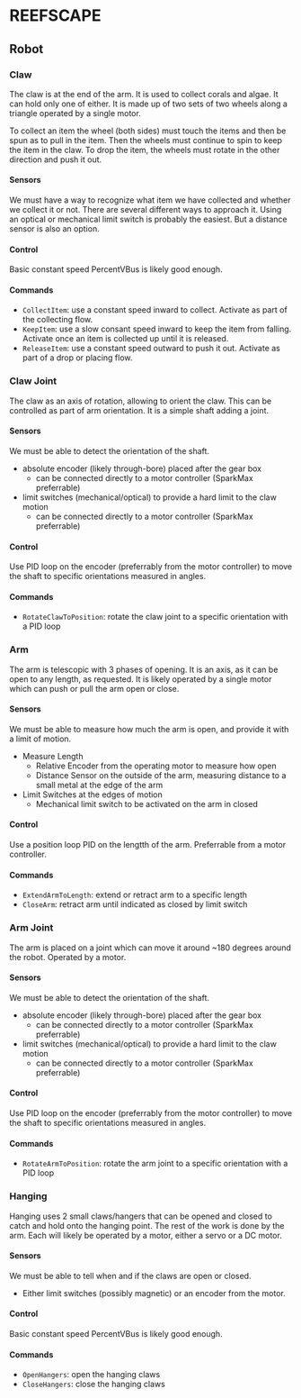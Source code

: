 # REEFSCAPE

## Robot

### Claw 

The claw is at the end of the arm. It is used to collect corals and algae. It can hold only one of either. It is made up of two sets of two wheels along a triangle operated by a single motor.

To collect an item the wheel (both sides) must touch the items and then be spun as to pull in the item. Then the wheels must continue to spin to keep the item in the claw. To drop the item, the wheels must rotate in the other direction and push it out.

#### Sensors

We must have a way to recognize what item we have collected and whether we collect it or not.
There are several different ways to approach it. Using an optical or mechanical limit switch is probably the easiest. But a distance sensor is also an option.

#### Control

Basic constant speed PercentVBus is likely good enough.

#### Commands 

- `CollectItem`: use a constant speed inward to collect. Activate as part of the collecting flow.
- `KeepItem`: use a slow consant speed inward to keep the item from falling. Activate once an item is collected up until it is released.
- `ReleaseItem`: use a constant speed outward to push it out. Activate as part of a drop or placing flow.

### Claw Joint

The claw as an axis of rotation, allowing to orient the claw. This can be controlled as part of arm orientation.
It is a simple shaft adding a joint.

#### Sensors

We must be able to detect the orientation of the shaft.

- absolute encoder (likely through-bore) placed after the gear box
    - can be connected directly to a motor controller (SparkMax preferrable)
- limit switches (mechanical/optical) to provide a hard limit to the claw motion
    - can be connected directly to a motor controller (SparkMax preferrable) 

#### Control

Use PID loop on the encoder (preferrably from the motor controller) to move the shaft to specific orientations measured in angles.

#### Commands 

- `RotateClawToPosition`: rotate the claw joint to a specific orientation with a PID loop

### Arm

The arm is telescopic with 3 phases of opening. It is an axis, as it can be open to any length, as requested. It is likely operated by a single motor which can push or pull the arm open or close.

#### Sensors

We must be able to measure how much the arm is open, and provide it with a limit of motion.

- Measure Length
    - Relative Encoder from the operating motor to measure how open
    - Distance Sensor on the outside of the arm, measuring distance to a small metal at the edge of the arm
- Limit Switches at the edges of motion
    - Mechanical limit switch to be activated on the arm in closed 

#### Control

Use a position loop PID on the lengtth of the arm. Preferrable from a motor controller.

#### Commands 

- `ExtendArmToLength`: extend or retract arm to a specific length
- `CloseArm`: retract arm until indicated as closed by limit switch

### Arm Joint

The arm is placed on a joint which can move it around ~180 degrees around the robot. Operated by a motor.

#### Sensors

We must be able to detect the orientation of the shaft.

- absolute encoder (likely through-bore) placed after the gear box
    - can be connected directly to a motor controller (SparkMax preferrable)
- limit switches (mechanical/optical) to provide a hard limit to the claw motion
    - can be connected directly to a motor controller (SparkMax preferrable) 

#### Control

Use PID loop on the encoder (preferrably from the motor controller) to move the shaft to specific orientations measured in angles.

#### Commands

- `RotateArmToPosition`: rotate the arm joint to a specific orientation with a PID loop

### Hanging

Hanging uses 2 small claws/hangers that can be opened and closed to catch and hold onto the hanging point. The rest of the work is done by the arm. Each will likely be operated by a motor, either a servo or a DC motor.

#### Sensors

We must be able to tell when and if the claws are open or closed.

- Either limit switches (possibly magnetic) or an encoder from the motor.

#### Control

Basic constant speed PercentVBus is likely good enough.

#### Commands

- `OpenHangers`: open the hanging claws
- `CloseHangers`: close the hanging claws
